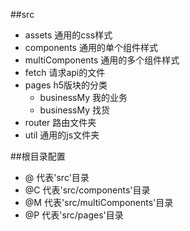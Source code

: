 ##src
  - assets 通用的css样式
  - components 通用的单个组件样式
  - multiComponents 通用的多个组件样式
  - fetch 请求api的文件
  - pages h5版块的分类
    + businessMy 我的业务
    + businessMy 找货
  - router 路由文件夹
  - util 通用的js文件夹



##根目录配置
  - @    代表'src'目录
  - @C    代表'src/components'目录
  - @M    代表'src/multiComponents'目录
  - @P    代表'src/pages'目录
